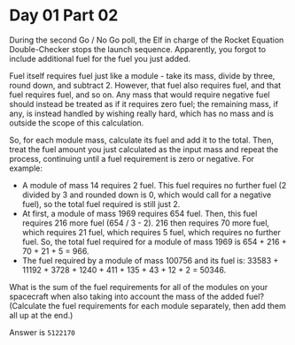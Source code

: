 # Day 01 Part 02

During the second Go / No Go poll, the Elf in charge of the Rocket Equation Double-Checker stops the launch sequence. Apparently, you forgot to include additional fuel for the fuel you just added.  

Fuel itself requires fuel just like a module - take its mass, divide by three, round down, and subtract 2. However, that fuel also requires fuel, and that fuel requires fuel, and so on. Any mass that would require negative fuel should instead be treated as if it requires zero fuel; the remaining mass, if any, is instead handled by wishing really hard, which has no mass and is outside the scope of this calculation.  

So, for each module mass, calculate its fuel and add it to the total. Then, treat the fuel amount you just calculated as the input mass and repeat the process, continuing until a fuel requirement is zero or negative. For example:  

  - A module of mass 14 requires 2 fuel. This fuel requires no further fuel (2 divided by 3 and rounded down is 0, which would call for a negative fuel), so the total fuel required is still just 2.  
  - At first, a module of mass 1969 requires 654 fuel. Then, this fuel requires 216 more fuel (654 / 3 - 2). 216 then requires 70 more fuel, which requires 21 fuel, which requires 5 fuel, which requires no further fuel. So, the total fuel required for a module of mass 1969 is 654 + 216 + 70 + 21 + 5 = 966.  
  - The fuel required by a module of mass 100756 and its fuel is: 33583 + 11192 + 3728 + 1240 + 411 + 135 + 43 + 12 + 2 = 50346. 

What is the sum of the fuel requirements for all of the modules on your spacecraft when also taking into account the mass of the added fuel? (Calculate the fuel requirements for each module separately, then add them all up at the end.)  

Answer is `5122170`